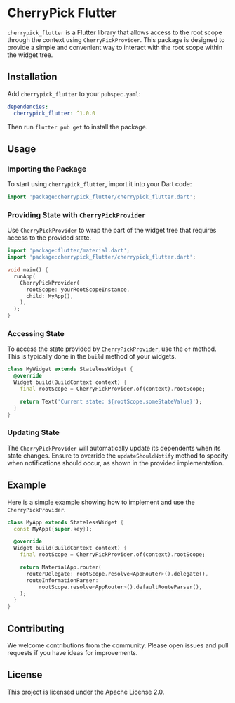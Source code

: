 # CherryPick Flutter

`cherrypick_flutter` is a Flutter library that allows access to the root scope through the context using `CherryPickProvider`. This package is designed to provide a simple and convenient way to interact with the root scope within the widget tree.

## Installation

Add `cherrypick_flutter` to your `pubspec.yaml`:

```yaml
dependencies:
  cherrypick_flutter: ^1.0.0
```

Then run `flutter pub get` to install the package.

## Usage

### Importing the Package

To start using `cherrypick_flutter`, import it into your Dart code:

```dart
import 'package:cherrypick_flutter/cherrypick_flutter.dart';
```

### Providing State with `CherryPickProvider`

Use `CherryPickProvider` to wrap the part of the widget tree that requires access to the provided state.

```dart
import 'package:flutter/material.dart';
import 'package:cherrypick_flutter/cherrypick_flutter.dart';

void main() {
  runApp(
    CherryPickProvider(
      rootScope: yourRootScopeInstance,
      child: MyApp(),
    ),
  );
}
```

### Accessing State

To access the state provided by `CherryPickProvider`, use the `of` method. This is typically done in the `build` method of your widgets.

```dart
class MyWidget extends StatelessWidget {
  @override
  Widget build(BuildContext context) {
    final rootScope = CherryPickProvider.of(context).rootScope;

    return Text('Current state: ${rootScope.someStateValue}');
  }
}
```

### Updating State

The `CherryPickProvider` will automatically update its dependents when its state changes. Ensure to override the `updateShouldNotify` method to specify when notifications should occur, as shown in the provided implementation.

## Example

Here is a simple example showing how to implement and use the `CherryPickProvider`.

```dart
class MyApp extends StatelessWidget {
  const MyApp({super.key});

  @override
  Widget build(BuildContext context) {
    final rootScope = CherryPickProvider.of(context).rootScope;

    return MaterialApp.router(
      routerDelegate: rootScope.resolve<AppRouter>().delegate(),
      routeInformationParser:
          rootScope.resolve<AppRouter>().defaultRouteParser(),
    );
  }
}
```

## Contributing

We welcome contributions from the community. Please open issues and pull requests if you have ideas for improvements.

## License

This project is licensed under the Apache License 2.0.
